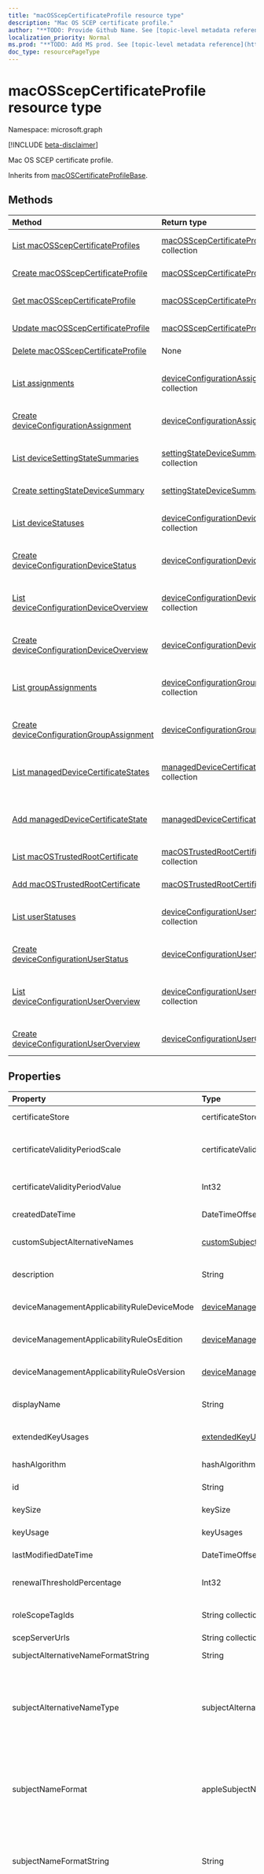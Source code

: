 ```yaml
---
title: "macOSScepCertificateProfile resource type"
description: "Mac OS SCEP certificate profile."
author: "**TODO: Provide Github Name. See [topic-level metadata reference](https://msgo.azurewebsites.net/add/document/guidelines/metadata.html#topic-level-metadata)**"
localization_priority: Normal
ms.prod: "**TODO: Add MS prod. See [topic-level metadata reference](https://msgo.azurewebsites.net/add/document/guidelines/metadata.html#topic-level-metadata)**"
doc_type: resourcePageType
---
```


# macOSScepCertificateProfile resource type

Namespace: microsoft.graph

[!INCLUDE [beta-disclaimer](../../includes/beta-disclaimer.md)]

Mac OS SCEP certificate profile.


Inherits from [macOSCertificateProfileBase](../resources/macoscertificateprofilebase.md).

## Methods
|Method|Return type|Description|
|:---|:---|:---|
|[List macOSScepCertificateProfiles](../api/macosscepcertificateprofile-list.md)|[macOSScepCertificateProfile](../resources/macosscepcertificateprofile.md) collection|Get a list of the [macOSScepCertificateProfile](../resources/macosscepcertificateprofile.md) objects and their properties.|
|[Create macOSScepCertificateProfile](../api/macosscepcertificateprofile-create.md)|[macOSScepCertificateProfile](../resources/macosscepcertificateprofile.md)|Create a new [macOSScepCertificateProfile](../resources/macosscepcertificateprofile.md) object.|
|[Get macOSScepCertificateProfile](../api/macosscepcertificateprofile-get.md)|[macOSScepCertificateProfile](../resources/macosscepcertificateprofile.md)|Read the properties and relationships of a [macOSScepCertificateProfile](../resources/macosscepcertificateprofile.md) object.|
|[Update macOSScepCertificateProfile](../api/macosscepcertificateprofile-update.md)|[macOSScepCertificateProfile](../resources/macosscepcertificateprofile.md)|Update the properties of a [macOSScepCertificateProfile](../resources/macosscepcertificateprofile.md) object.|
|[Delete macOSScepCertificateProfile](../api/macosscepcertificateprofile-delete.md)|None|Deletes a [macOSScepCertificateProfile](../resources/macosscepcertificateprofile.md) object.|
|[List assignments](../api/macosscepcertificateprofile-list-assignments.md)|[deviceConfigurationAssignment](../resources/deviceconfigurationassignment.md) collection|Get the deviceConfigurationAssignment resources from the assignments navigation property.|
|[Create deviceConfigurationAssignment](../api/macosscepcertificateprofile-post-assignments.md)|[deviceConfigurationAssignment](../resources/deviceconfigurationassignment.md)|Create a new deviceConfigurationAssignment object.|
|[List deviceSettingStateSummaries](../api/macosscepcertificateprofile-list-devicesettingstatesummaries.md)|[settingStateDeviceSummary](../resources/settingstatedevicesummary.md) collection|Get the settingStateDeviceSummary resources from the deviceSettingStateSummaries navigation property.|
|[Create settingStateDeviceSummary](../api/macosscepcertificateprofile-post-devicesettingstatesummaries.md)|[settingStateDeviceSummary](../resources/settingstatedevicesummary.md)|Create a new settingStateDeviceSummary object.|
|[List deviceStatuses](../api/macosscepcertificateprofile-list-devicestatuses.md)|[deviceConfigurationDeviceStatus](../resources/deviceconfigurationdevicestatus.md) collection|Get the deviceConfigurationDeviceStatus resources from the deviceStatuses navigation property.|
|[Create deviceConfigurationDeviceStatus](../api/macosscepcertificateprofile-post-devicestatuses.md)|[deviceConfigurationDeviceStatus](../resources/deviceconfigurationdevicestatus.md)|Create a new deviceConfigurationDeviceStatus object.|
|[List deviceConfigurationDeviceOverview](../api/macosscepcertificateprofile-list-devicestatusoverview.md)|[deviceConfigurationDeviceOverview](../resources/deviceconfigurationdeviceoverview.md) collection|Get the deviceConfigurationDeviceOverview resources from the deviceStatusOverview navigation property.|
|[Create deviceConfigurationDeviceOverview](../api/macosscepcertificateprofile-post-devicestatusoverview.md)|[deviceConfigurationDeviceOverview](../resources/deviceconfigurationdeviceoverview.md)|Create a new deviceConfigurationDeviceOverview object.|
|[List groupAssignments](../api/macosscepcertificateprofile-list-groupassignments.md)|[deviceConfigurationGroupAssignment](../resources/deviceconfigurationgroupassignment.md) collection|Get the deviceConfigurationGroupAssignment resources from the groupAssignments navigation property.|
|[Create deviceConfigurationGroupAssignment](../api/macosscepcertificateprofile-post-groupassignments.md)|[deviceConfigurationGroupAssignment](../resources/deviceconfigurationgroupassignment.md)|Create a new deviceConfigurationGroupAssignment object.|
|[List managedDeviceCertificateStates](../api/macosscepcertificateprofile-list-manageddevicecertificatestates.md)|[managedDeviceCertificateState](../resources/manageddevicecertificatestate.md) collection|Get the managedDeviceCertificateState resources from the managedDeviceCertificateStates navigation property.|
|[Add managedDeviceCertificateState](../api/macosscepcertificateprofile-post-manageddevicecertificatestates.md)|[managedDeviceCertificateState](../resources/manageddevicecertificatestate.md)|Add managedDeviceCertificateStates by posting to the managedDeviceCertificateStates collection.|
|[List macOSTrustedRootCertificate](../api/macosscepcertificateprofile-list-rootcertificate.md)|[macOSTrustedRootCertificate](../resources/macostrustedrootcertificate.md) collection|Get the macOSTrustedRootCertificate resources from the rootCertificate navigation property.|
|[Add macOSTrustedRootCertificate](../api/macosscepcertificateprofile-post-rootcertificate.md)|[macOSTrustedRootCertificate](../resources/macostrustedrootcertificate.md)|Add rootCertificate by posting to the rootCertificate collection.|
|[List userStatuses](../api/macosscepcertificateprofile-list-userstatuses.md)|[deviceConfigurationUserStatus](../resources/deviceconfigurationuserstatus.md) collection|Get the deviceConfigurationUserStatus resources from the userStatuses navigation property.|
|[Create deviceConfigurationUserStatus](../api/macosscepcertificateprofile-post-userstatuses.md)|[deviceConfigurationUserStatus](../resources/deviceconfigurationuserstatus.md)|Create a new deviceConfigurationUserStatus object.|
|[List deviceConfigurationUserOverview](../api/macosscepcertificateprofile-list-userstatusoverview.md)|[deviceConfigurationUserOverview](../resources/deviceconfigurationuseroverview.md) collection|Get the deviceConfigurationUserOverview resources from the userStatusOverview navigation property.|
|[Create deviceConfigurationUserOverview](../api/macosscepcertificateprofile-post-userstatusoverview.md)|[deviceConfigurationUserOverview](../resources/deviceconfigurationuseroverview.md)|Create a new deviceConfigurationUserOverview object.|

## Properties
|Property|Type|Description|
|:---|:---|:---|
|certificateStore|certificateStore|Target store certificate. Possible values are: `user`, `machine`.|
|certificateValidityPeriodScale|certificateValidityPeriodScale|Scale for the Certificate Validity Period. Inherited from [macOSCertificateProfileBase](../resources/macoscertificateprofilebase.md). Possible values are: `days`, `months`, `years`.|
|certificateValidityPeriodValue|Int32|Value for the Certificate Validity Period. Inherited from [macOSCertificateProfileBase](../resources/macoscertificateprofilebase.md).|
|createdDateTime|DateTimeOffset|DateTime the object was created. Inherited from [deviceConfiguration](../resources/deviceconfiguration.md).|
|customSubjectAlternativeNames|[customSubjectAlternativeName](../resources/customsubjectalternativename.md) collection|Custom Subject Alternative Name Settings. This collection can contain a maximum of 500 elements.|
|description|String|Admin provided description of the Device Configuration. Inherited from [deviceConfiguration](../resources/deviceconfiguration.md).|
|deviceManagementApplicabilityRuleDeviceMode|[deviceManagementApplicabilityRuleDeviceMode](../resources/devicemanagementapplicabilityruledevicemode.md)|The device mode applicability rule for this Policy. Inherited from [deviceConfiguration](../resources/deviceconfiguration.md).|
|deviceManagementApplicabilityRuleOsEdition|[deviceManagementApplicabilityRuleOsEdition](../resources/devicemanagementapplicabilityruleosedition.md)|The OS edition applicability for this Policy. Inherited from [deviceConfiguration](../resources/deviceconfiguration.md).|
|deviceManagementApplicabilityRuleOsVersion|[deviceManagementApplicabilityRuleOsVersion](../resources/devicemanagementapplicabilityruleosversion.md)|The OS version applicability rule for this Policy. Inherited from [deviceConfiguration](../resources/deviceconfiguration.md).|
|displayName|String|Admin provided name of the device configuration. Inherited from [deviceConfiguration](../resources/deviceconfiguration.md).|
|extendedKeyUsages|[extendedKeyUsage](../resources/extendedkeyusage.md) collection|Extended Key Usage (EKU) settings. This collection can contain a maximum of 500 elements.|
|hashAlgorithm|hashAlgorithms|SCEP Hash Algorithm. Possible values are: `sha1`, `sha2`.|
|id|String|**TODO: Add Description** Inherited from [entity](../resources/entity.md).|
|keySize|keySize|SCEP Key Size. Possible values are: `size1024`, `size2048`, `size4096`.|
|keyUsage|keyUsages|SCEP Key Usage. Possible values are: `keyEncipherment`, `digitalSignature`.|
|lastModifiedDateTime|DateTimeOffset|DateTime the object was last modified. Inherited from [deviceConfiguration](../resources/deviceconfiguration.md).|
|renewalThresholdPercentage|Int32|Certificate renewal threshold percentage. Inherited from [macOSCertificateProfileBase](../resources/macoscertificateprofilebase.md).|
|roleScopeTagIds|String collection|List of Scope Tags for this Entity instance. Inherited from [deviceConfiguration](../resources/deviceconfiguration.md).|
|scepServerUrls|String collection|SCEP Server Url(s).|
|subjectAlternativeNameFormatString|String|Custom String that defines the AAD Attribute.|
|subjectAlternativeNameType|subjectAlternativeNameType|Certificate Subject Alternative Name Type. Inherited from [macOSCertificateProfileBase](../resources/macoscertificateprofilebase.md). Possible values are: `none`, `emailAddress`, `userPrincipalName`, `customAzureADAttribute`, `domainNameService`, `universalResourceIdentifier`.|
|subjectNameFormat|appleSubjectNameFormat|Certificate Subject Name Format. Inherited from [macOSCertificateProfileBase](../resources/macoscertificateprofilebase.md). Possible values are: `commonName`, `commonNameAsEmail`, `custom`, `commonNameIncludingEmail`, `commonNameAsIMEI`, `commonNameAsSerialNumber`.|
|subjectNameFormatString|String|Custom format to use with SubjectNameFormat = Custom. Example: CN={{EmailAddress}},E={{EmailAddress}},OU=Enterprise Users,O=Contoso Corporation,L=Redmond,ST=WA,C=US|
|supportsScopeTags|Boolean|Indicates whether or not the underlying Device Configuration supports the assignment of scope tags. Assigning to the ScopeTags property is not allowed when this value is false and entities will not be visible to scoped users. This occurs for Legacy policies created in Silverlight and can be resolved by deleting and recreating the policy in the Azure Portal. This property is read-only. Inherited from [deviceConfiguration](../resources/deviceconfiguration.md).|
|version|Int32|Version of the device configuration. Inherited from [deviceConfiguration](../resources/deviceconfiguration.md).|

## Relationships
|Relationship|Type|Description|
|:---|:---|:---|
|assignments|[deviceConfigurationAssignment](../resources/deviceconfigurationassignment.md) collection|The list of assignments for the device configuration profile. Inherited from [deviceConfiguration](../resources/deviceconfiguration.md)|
|deviceSettingStateSummaries|[settingStateDeviceSummary](../resources/settingstatedevicesummary.md) collection|Device Configuration Setting State Device Summary Inherited from [deviceConfiguration](../resources/deviceconfiguration.md)|
|deviceStatuses|[deviceConfigurationDeviceStatus](../resources/deviceconfigurationdevicestatus.md) collection|Device configuration installation status by device. Inherited from [deviceConfiguration](../resources/deviceconfiguration.md)|
|deviceStatusOverview|[deviceConfigurationDeviceOverview](../resources/deviceconfigurationdeviceoverview.md)|Device Configuration devices status overview Inherited from [deviceConfiguration](../resources/deviceconfiguration.md)|
|groupAssignments|[deviceConfigurationGroupAssignment](../resources/deviceconfigurationgroupassignment.md) collection|The list of group assignments for the device configuration profile. Inherited from [deviceConfiguration](../resources/deviceconfiguration.md)|
|managedDeviceCertificateStates|[managedDeviceCertificateState](../resources/manageddevicecertificatestate.md) collection|Certificate state for devices|
|rootCertificate|[macOSTrustedRootCertificate](../resources/macostrustedrootcertificate.md)|Trusted Root Certificate.|
|userStatuses|[deviceConfigurationUserStatus](../resources/deviceconfigurationuserstatus.md) collection|Device configuration installation status by user. Inherited from [deviceConfiguration](../resources/deviceconfiguration.md)|
|userStatusOverview|[deviceConfigurationUserOverview](../resources/deviceconfigurationuseroverview.md)|Device Configuration users status overview Inherited from [deviceConfiguration](../resources/deviceconfiguration.md)|

## JSON representation
The following is a JSON representation of the resource.
<!-- {
  "blockType": "resource",
  "keyProperty": "id",
  "@odata.type": "microsoft.graph.macOSScepCertificateProfile",
  "baseType": "microsoft.graph.macOSCertificateProfileBase",
  "openType": false
}
-->
``` json
{
  "@odata.type": "#microsoft.graph.macOSScepCertificateProfile",
  "id": "String (identifier)",
  "createdDateTime": "String (timestamp)",
  "description": "String",
  "deviceManagementApplicabilityRuleDeviceMode": {
    "@odata.type": "microsoft.graph.deviceManagementApplicabilityRuleDeviceMode"
  },
  "deviceManagementApplicabilityRuleOsEdition": {
    "@odata.type": "microsoft.graph.deviceManagementApplicabilityRuleOsEdition"
  },
  "deviceManagementApplicabilityRuleOsVersion": {
    "@odata.type": "microsoft.graph.deviceManagementApplicabilityRuleOsVersion"
  },
  "displayName": "String",
  "lastModifiedDateTime": "String (timestamp)",
  "roleScopeTagIds": [
    "String"
  ],
  "supportsScopeTags": "Boolean",
  "version": "Integer",
  "certificateValidityPeriodScale": "String",
  "certificateValidityPeriodValue": "Integer",
  "renewalThresholdPercentage": "Integer",
  "subjectAlternativeNameType": "String",
  "subjectNameFormat": "String",
  "certificateStore": "String",
  "customSubjectAlternativeNames": [
    {
      "@odata.type": "microsoft.graph.customSubjectAlternativeName"
    }
  ],
  "extendedKeyUsages": [
    {
      "@odata.type": "microsoft.graph.extendedKeyUsage"
    }
  ],
  "hashAlgorithm": "String",
  "keySize": "String",
  "keyUsage": "String",
  "scepServerUrls": [
    "String"
  ],
  "subjectAlternativeNameFormatString": "String",
  "subjectNameFormatString": "String"
}
```

